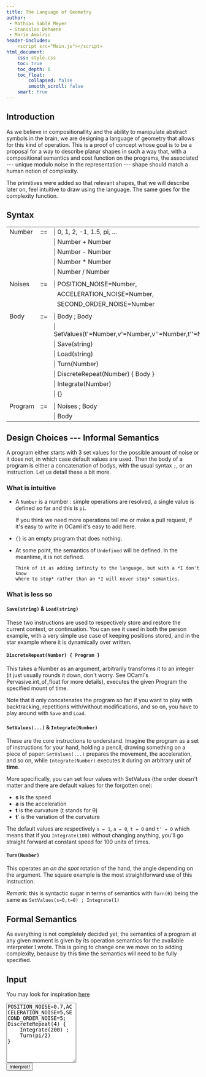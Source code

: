 ```yaml
---
title: The Language of Geometry
author:
 - Mathias Sablé Meyer
 - Stanislas Dehaene
 - Marie Amalric
header-includes:
    <script src="Main.js"></script>
html_document:
    css: style.css
    toc: true
    toc_depth: 6
    toc_float:
        collapsed: false
        smooth_scroll: false
    smart: true
---
```


<!--The Language of Geometry-->
<!--========================-->


Introduction
------------

As we believe in compositionallity and the ability to manipulate abstract
symbols in the brain, we are designing a language of geometry that allows for
this kind of operation. This is a proof of concept whose goal is to be
a proposal for a way to describe planar shapes in such a way that, with
a compositional semantics and cost function on the programs, the associated ---
unique modulo noise in the representation --- shape should match a human notion
of complexity.

The primitives were added so that relevant shapes, that we will describe
later on, feel intuitive to draw using the language. The same goes for
the complexity function.


Syntax
------


|         |       |                                                                |
| :------ | :---: | :------------------------------------------------------------- |
| Number  | ::=   | &#124; 0, 1, 2, -1, 1.5, pi, ...                               |
|         |       | &#124; Number + Number                                         |
|         |       | &#124; Number - Number                                         |
|         |       | &#124; Number \* Number                                        |
|         |       | &#124; Number / Number                                         |
|         |       |                                                                |
| Noises  | ::=   | &#124; POSITION_NOISE=Number,                                  |
|         |       |   ACCELERATION_NOISE=Number,                                   |
|         |       |   SECOND_ORDER_NOISE=Number                                    |
|         |       |                                                                |
| Body    | ::=   | &#124; Body ; Body                                             |
|         |       | &#124; SetValues(t'=Number,v'=Number,v''=Number,t''=Number)    |
|         |       | &#124; Save(string)                                            |
|         |       | &#124; Load(string)                                            |
|         |       | &#124; Turn(Number)                                            |
|         |       | &#124; DiscreteRepeat(Number) { Body }                         |
|         |       | &#124; Integrate(Number)                                       |
|         |       | &#124; {}                                                      |
|         |       |                                                                |
| Program | ::=   | &#124; Noises ; Body                                           |
|         |       | &#124; Body                                                    |


Design Choices --- Informal Semantics
-------------------------------------

A program either starts with 3 set values for the possible amount of noise or
it does not, in which case default values are used. Then the body of a program
is either a concatenation of bodys, with the usual syntax `;`, or an
instruction. Let us detail these a bit more.

### What is intuitive

 * A `Number` is a number : simple operations are resolved, a single value is
   defined so far and this is `pi`.
 
    If you think we need more operations tell me or make a pull request, if it's
    easy to write in OCaml it's easy to add here.

 * `{}` is an empty program that does nothing.

 * At some point, the semantics of `Undefined` will be defined. In the meantime,
   it is not defined.

       Think of it as adding infinity to the language, but with a *I don't know
       where to stop* rather than an *I will never stop* semantics.

### What is less so

#### `Save(string)` & `Load(string)`

These two instructions are used to respectively store and restore the current
context, or continuation. You can see it used in both the person example, with
a very simple use case of keeping positions stored, and in the star example
where it is dynamically over written.

#### `DiscreteRepeat(Number) { Program }`

This takes a Number as an argument, arbitrarily transforms it to an integer (it
just usually rounds it down, don't worry. See OCaml's Pervasive.int_of_float
for more details), executes the given Program the specified mount of time.

Note that it only concatenates the program so far: if you want to play with
backtracking, repetitions with/without modifications, and so on, you have to
play around with `Save` and `Load`.

#### `SetValues(...)` & `Integrate(Number)`

These are the core instructions to understand. Imagine the program as a set of
instructions for your hand, holding a pencil, drawing something on a piece of
paper: `SetValues(...)` prepares the movement, the acceleration, and so on,
while `Integrate(Number)` executes it during an arbitrary unit of **time**.

More specifically, you can set four values with SetValues (the order doesn't matter and there are default values for the forgotten one):

 * **s** is the speed
 * **a** is the acceleration
 * **t** is the curvature (t stands for &#952;)
 * **t**' is the variation of the curvature


The default values are respectively `s = 1`, `a = 0`, `t = 0` and `t' = 0`
which means that if you `Integrate(100)` without changing anything, you'll go
straight forward at constant speed for 100 units of times.

#### `Turn(Number)`

This operates an *on the spot* rotation of the hand, the angle depending on the
argument. The square example is the most straightforward use of this
instruction.

*Remark*: this is syntactic sugar in terms of semantics with `Turn(θ)` being
the same as `SetValues(s=0,t=θ) ; Integrate(1)`

Formal Semantics
----------------

As everything is not completely decided yet, the semantics of a program at any
given moment is given by its operation semantics for the available interpreter
I wrote. This is going to change one we move on to adding complexity, because
by this time the semantics will need to be fully specified.

Input
-----

You may look for inspiration [here](./examples/)

<form><textarea id="program" rows="10">
POSITION_NOISE=0.7,ACCELERATION_NOISE=5,SECOND_ORDER_NOISE=5;
DiscreteRepeat(4) {
    Integrate(200) ;
    Turn(pi/2)
}
</textarea><div class="centerize"><button id="interpret" type="button">Interpret!</button> </div></form>



